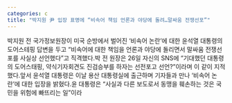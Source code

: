 ```yaml
---
categories: c
title: "박지원 尹 입장 표명에 “비속어 책임 언론과 야당에 돌려…말싸움 전쟁선포”"
---
```

박지원 전 국가정보원장이 미국 순방에서 벌어진 ‘비속어 논란’에 대한 윤석열 대통령의 도어스테핑 답변을 두고 “비속어에 대한 책임을 언론과 야당에 돌리면서 말싸움 전쟁선포를 사실상 선언했다”고 직격했다.박 전 원장은 26일 자신의 SNS에 “기대했던 대통령의 도어스태핑, 약식기자회견도 진검승부를 하자는 선전포고 선언?”이라며 이 같이 지적했다.앞서 윤석열 대통령은 이날 용산 대통령실에 출근하며 기자들과 만나 ‘비속어 논란’에 대한 입장을 밝혔다.윤 대통령은 “사실과 다른 보도로서 동맹을 훼손하는 것은 국민을 위험에 빠뜨리는 일”이라